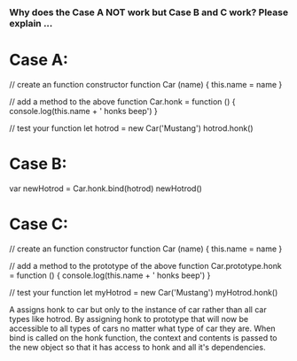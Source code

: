 ### Why does the Case A NOT work but Case B and C work? Please explain ...

# Case A:

// create an function constructor
  function Car (name) {
    this.name = name
  }

// add a method to the above function
  Car.honk = function () {
    console.log(this.name + ' honks beep')
  }

// test your function
  let hotrod = new Car('Mustang')
  hotrod.honk()


# Case B:

var newHotrod = Car.honk.bind(hotrod)
newHotrod() 

# Case C:

// create an function constructor
  function Car (name) {
    this.name = name
  }

// add a method to the prototype of the above function
  Car.prototype.honk = function () {
    console.log(this.name + ' honks beep')
  }

// test your function
  let myHotrod = new Car('Mustang')
  myHotrod.honk()

  A assigns honk to car but only to the instance of car rather than all car types like hotrod. By assigning honk to prototype that will now be accessible to all types of cars no matter what type of car they are.
  When bind is called on the honk function, the context and contents is passed to the new object so that it has access to honk and all it's dependencies.
